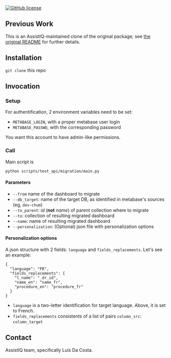 [![GitHub license](https://img.shields.io/github/license/vvaezian/metabase_api_python.svg)](https://github.com/vvaezian/metabase_api_python/blob/master/LICENSE)

## Previous Work
This is an AssistIQ-maintained clone of the original package;
see [the original README](./README_ORIG.md) for further details.

## Installation
`git clone` this repo

## Invocation

### Setup
For authentification, 2 environment variables need to be set:
* `METABASE_LOGIN`, with a proper metabase user login
* `METABASE_PASSWD`, with the corresponding password

You want this account to have admin-like permissions.

### Call
Main script is

`python scripts/test_api/migration/main.py`

#### Parameters
* `--from` name of the dashboard to migrate
* `--db_target`: name of the target DB, as identified in metabase's sources (eg, `dev-chum`)
* `--to_parent`: _id_ (**not** _name_) of parent collection where to migrate
* `--to`: collection of resulting migrated dashboard
* `--name`: name of resulting migrated dashboard
* `--personalization`: (Optional) json file with personalization options

#### Personalization options
A json structure with 2 fields: `language` and `fields_replacements`.
Let's see an example:
```commandline
{
  "language": "FR",
  "fields_replacements": {
    "l_name": "_dr_id",
    "name_en": "name_fr",
    "procedure_en": "procedure_fr"
  }
}
```
* `language` is a two-letter identification for target language. Above, it is set to French.
* `fields_replacements` consistents of a list of pairs `column_src`: `column_target`

## Contact
AssistIQ team, specifically Luis Da Costa.
